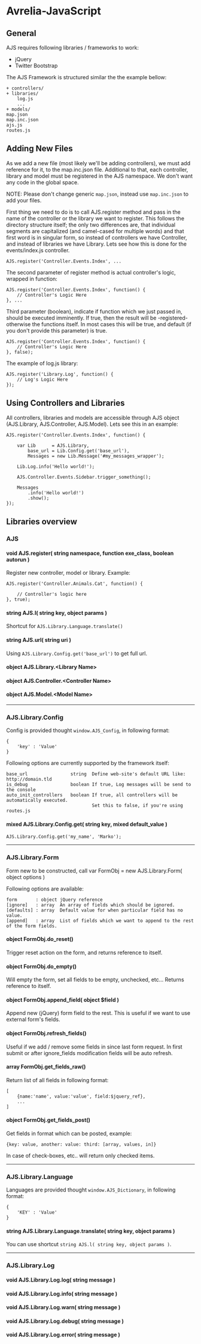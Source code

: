 Avrelia-JavaScript
==================

General
-------
AJS requires following libraries / frameworks to work:
- jQuery
- Twitter Bootstrap

The AJS Framework is structured similar the the example bellow:

    + controllers/
    + libraries/
        log.js
        ...
    + models/
    map.json
    map.inc.json
    ajs.js
    routes.js

Adding New Files
----------------

As we add a new file (most likely we'll be adding controllers), we must add reference for it, to the map.inc.json file. Additional to that, each controller, library and model must be registered in the AJS namespace. We don't want any code in the global space.

NOTE: Please don't change generic ```map.json```, instead use ```map.inc.json``` to add your files.

First thing we need to do is to call AJS.register method and pass in the name of the controller or the library we want to register. This follows the directory structure itself; the only two differences are, that individual segments are capitalized (and camel-cased for multiple words) and that first word is in singular form, so instead of controllers we have Controller, and instead of libraries we have Library. Lets see how this is done for the events/index.js controller.

    AJS.register('Controller.Events.Index', ...

The second parameter of register method is actual controller's logic, wrapped in function:

    AJS.register('Controller.Events.Index', function() {
        // Controller's Logic Here
    }, ...

Third parameter (boolean), indicate if function which we just passed in, should be executed imminently. If true, then the result will be -registered- otherwise the functions itself. In most cases this will be true, and default (if you don't provide this parameter) is true.

    AJS.register('Controller.Events.Index', function() {
        // Controller's Logic Here
    }, false);

The example of log.js library:

    AJS.register('Library.Log', function() {
        // Log's Logic Here
    });

Using Controllers and Libraries
------------------------------

All controllers, libraries and models are accessible through AJS object (AJS.Library, AJS.Controller, AJS.Model). Lets see this in an example:

    AJS.register('Controller.Events.Index', function() {
    
        var Lib      = AJS.Library,
            base_url = Lib.Config.get('base_url'),
            Messages = new Lib.Message('#my_messages_wrapper');

        Lib.Log.info('Hello world!');

        AJS.Controller.Events.Sidebar.trigger_something();

        Messages
            .info('Hello world!')
            .show();
    });

Libraries overview
------------------

### AJS

#### void AJS.register( string namespace, function exe_class, boolean autorun )

Register new controller, model or library. Example:

    AJS.register('Controller.Animals.Cat', function() {

        // Controller's logic here
    }, true);

#### string AJS.l( string key, object params )

Shortcut for ```AJS.Library.Language.translate()```

#### string AJS.url( string uri )

Using ```AJS.Library.Config.get('base_url')``` to get full url.

#### object AJS.Library.&lt;Library Name&gt;
#### object AJS.Controller.&lt;Controller Name&gt;
#### object AJS.Model.&lt;Model Name&gt;

--------------------------------------------------------------------------------

### AJS.Library.Config

Config is provided thought ```window.AJS_Config```, in following format:

    {
        'key' : 'Value'
    }

Following options are currently supported by the framework itself:

    base_url                string  Define web-site's default URL like: http://domain.tld
    is_debug                boolean If true, Log messages will be send to the console
    auto_init_controllers   boolean If true, all controllers will be automatically executed.
                                    Set this to false, if you're using routes.js

#### mixed AJS.Library.Config.get( string key, mixed default_value )

    AJS.Library.Config.get('my_name', 'Marko');

--------------------------------------------------------------------------------

### AJS.Library.Form

Form new to be constructed, call var FormObj = new AJS.Library.Form( object options )

Following options are available:
    
    form       : object jQuery reference
    [ignore]   : array  An array of fields which should be ignored.
    [defaults] : array  Default value for when particular field has no value.
    [append]   : array  List of fields which we want to append to the rest of the form fields.

#### object FormObj.do_reset()

Trigger reset action on the form, and returns reference to itself.

#### object FormObj.do_empty()

Will empty the form, set all fields to be empty, unchecked, etc... Returns reference to itself.

#### object FormObj.append_field( object $field )

Append new (jQuery) form field to the rest. This is useful if we want to use external form's fields.

#### object FormObj.refresh_fields()

Useful if we add / remove some fields in since last form request. In first submit 
or after ignore_fields modification fields will be auto refresh.

#### array FormObj.get_fields_raw()

Return list of all fields in following format:
    
    [
        {name:'name', value:'value', field:$jquery_ref},
        ...
    ]

#### object FormObj.get_fields_post()

Get fields in format which can be posted, example:

    {key: value, another: value: third: [array, values, in]}

In case of check-boxes, etc.. will return only checked items.

--------------------------------------------------------------------------------

### AJS.Library.Language

Languages are provided thought ```window.AJS_Dictionary```, in following format:

    {
        'KEY' : 'Value'
    }

#### string AJS.Library.Language.translate( string key, object params )

You can use shortcut ```string AJS.l( string key, object params )```.

--------------------------------------------------------------------------------

### AJS.Library.Log

#### void AJS.Library.Log.log( string message )
#### void AJS.Library.Log.info( string message )
#### void AJS.Library.Log.warn( string message )
#### void AJS.Library.Log.debug( string message )
#### void AJS.Library.Log.error( string message )